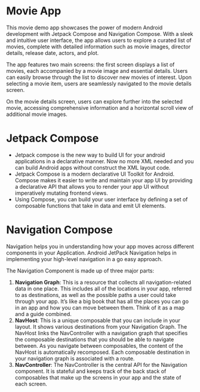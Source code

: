 # Movie App

This movie demo app showcases the power of modern Android development with Jetpack Compose and Navigation Compose. With a sleek and intuitive user interface, 
the app allows users to explore a curated list of movies, complete with detailed information such as movie images, director details, release date, actors, and plot.

The app features two main screens: the first screen displays a list of movies, each accompanied by a movie image and essential details. 
Users can easily browse through the list to discover new movies of interest. Upon selecting a movie item, users are seamlessly navigated to the movie details screen.

On the movie details screen, users can explore further into the selected movie, accessing comprehensive information and a horizontal scroll view of additional movie images.

# Jetpack Compose
- Jetpack compose is the new way to build UI for your android applications in a declarative manner. Now no more XML needed and you can build Android apps without construct the XML layout code.
- Jetpack Compose is a modern declarative UI Toolkit for Android. Compose makes it easier to write and maintain your app UI by providing a declarative API that allows you to render your app UI without imperatively mutating frontend views.
- Using Compose, you can build your user interface by defining a set of composable functions that take in data and emit UI elements.

# Navigation Compose

Navigation helps you in understanding how your app moves across different components in your Application. Android JetPack Navigation helps in implementing your high-level navigation in a go easy approach.

The Navigation Component is made up of three major parts:

1. **Navigation Graph**: This is a resource that collects all navigation-related data in one place. This includes all of the locations in your app, referred to as destinations, as well as the possible paths a user could take through your app. It’s like a big book that has all the places you can go in an app and how you can move between them. Think of it as a map and a guide combined.
2. **NavHost**: This is a unique composable that you can include in your layout. It shows various destinations from your Navigation Graph. The NavHost links the NavController with a navigation graph that specifies the composable destinations that you should be able to navigate between. As you navigate between composables, the content of the NavHost is automatically recomposed. Each composable destination in your navigation graph is associated with a route.
3. **NavController**: The NavController is the central API for the Navigation component. It is stateful and keeps track of the back stack of composables that make up the screens in your app and the state of each screen.

